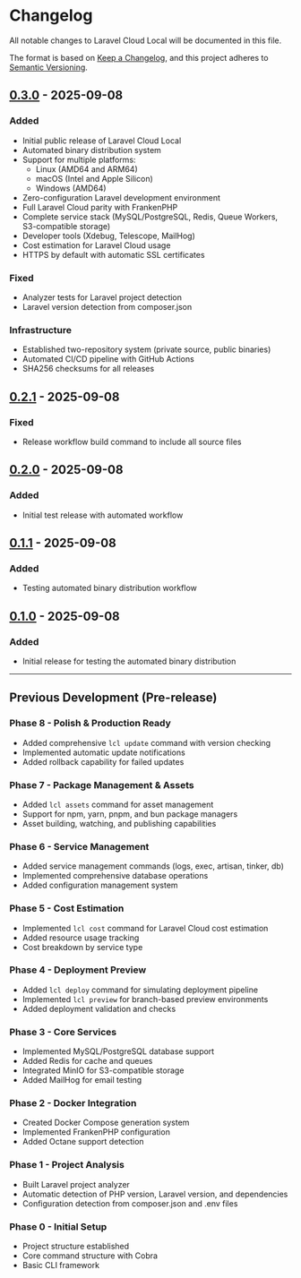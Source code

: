 # Changelog

All notable changes to Laravel Cloud Local will be documented in this file.

The format is based on [Keep a Changelog](https://keepachangelog.com/en/1.0.0/),
and this project adheres to [Semantic Versioning](https://semver.org/spec/v2.0.0.html).

## [0.3.0] - 2025-09-08

### Added
- Initial public release of Laravel Cloud Local
- Automated binary distribution system
- Support for multiple platforms:
  - Linux (AMD64 and ARM64)
  - macOS (Intel and Apple Silicon)
  - Windows (AMD64)
- Zero-configuration Laravel development environment
- Full Laravel Cloud parity with FrankenPHP
- Complete service stack (MySQL/PostgreSQL, Redis, Queue Workers, S3-compatible storage)
- Developer tools (Xdebug, Telescope, MailHog)
- Cost estimation for Laravel Cloud usage
- HTTPS by default with automatic SSL certificates

### Fixed
- Analyzer tests for Laravel project detection
- Laravel version detection from composer.json

### Infrastructure
- Established two-repository system (private source, public binaries)
- Automated CI/CD pipeline with GitHub Actions
- SHA256 checksums for all releases

## [0.2.1] - 2025-09-08

### Fixed
- Release workflow build command to include all source files

## [0.2.0] - 2025-09-08

### Added
- Initial test release with automated workflow

## [0.1.1] - 2025-09-08

### Added
- Testing automated binary distribution workflow

## [0.1.0] - 2025-09-08

### Added
- Initial release for testing the automated binary distribution

---

## Previous Development (Pre-release)

### Phase 8 - Polish & Production Ready
- Added comprehensive `lcl update` command with version checking
- Implemented automatic update notifications
- Added rollback capability for failed updates

### Phase 7 - Package Management & Assets
- Added `lcl assets` command for asset management
- Support for npm, yarn, pnpm, and bun package managers
- Asset building, watching, and publishing capabilities

### Phase 6 - Service Management
- Added service management commands (logs, exec, artisan, tinker, db)
- Implemented comprehensive database operations
- Added configuration management system

### Phase 5 - Cost Estimation
- Implemented `lcl cost` command for Laravel Cloud cost estimation
- Added resource usage tracking
- Cost breakdown by service type

### Phase 4 - Deployment Preview
- Added `lcl deploy` command for simulating deployment pipeline
- Implemented `lcl preview` for branch-based preview environments
- Added deployment validation and checks

### Phase 3 - Core Services
- Implemented MySQL/PostgreSQL database support
- Added Redis for cache and queues
- Integrated MinIO for S3-compatible storage
- Added MailHog for email testing

### Phase 2 - Docker Integration
- Created Docker Compose generation system
- Implemented FrankenPHP configuration
- Added Octane support detection

### Phase 1 - Project Analysis
- Built Laravel project analyzer
- Automatic detection of PHP version, Laravel version, and dependencies
- Configuration detection from composer.json and .env files

### Phase 0 - Initial Setup
- Project structure established
- Core command structure with Cobra
- Basic CLI framework

[0.3.0]: https://github.com/RianMorningstar/laravel-cloud-local-releases/releases/tag/v0.3.0
[0.2.1]: https://github.com/RianMorningstar/laravel-cloud-local-releases/releases/tag/v0.2.1
[0.2.0]: https://github.com/RianMorningstar/laravel-cloud-local-releases/releases/tag/v0.2.0
[0.1.1]: https://github.com/RianMorningstar/laravel-cloud-local-releases/releases/tag/v0.1.1
[0.1.0]: https://github.com/RianMorningstar/laravel-cloud-local-releases/releases/tag/v0.1.0